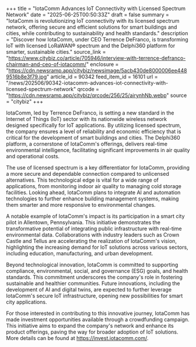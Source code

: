+++
title = "IotaComm Advances IoT Connectivity with Licensed Spectrum Network"
date = "2025-06-25T00:50:33Z"
draft = false
summary = "IotaComm is revolutionizing IoT connectivity with its licensed spectrum network, offering secure and efficient solutions for smart buildings and cities, while contributing to sustainability and health standards."
description = "Discover how IotaComm, under CEO Terrence DeFranco, is transforming IoT with licensed LoRaWAN® spectrum and the Delphi360 platform for smarter, sustainable cities."
source_link = "https://www.citybiz.co/article/705946/interview-with-terrence-defranco-chairman-and-ceo-of-iotacomm/"
enclosure = "https://cdn.newsramp.app/citybiz/newsimage/5acb430de8000006ee4489516b8e3f79.jpg"
article_id = 90342
feed_item_id = 16101
url = "/news/202506/90342-iotacomm-advances-iot-connectivity-with-licensed-spectrum-network"
qrcode = "https://cdn.newsramp.app/citybiz/qrcode/256/25/airynhNb.webp"
source = "citybiz"
+++

<p>IotaComm, led by Terrence DeFranco, is setting a new standard in the Internet of Things (IoT) sector with its nationwide wireless network designed specifically for IoT applications. By utilizing licensed spectrum, the company ensures a level of reliability and economic efficiency that is critical for the development of smart buildings and cities. The Delphi360 platform, a cornerstone of IotaComm's offerings, delivers real-time environmental intelligence, facilitating significant improvements in air quality and operational costs.</p><p>The use of licensed spectrum is a key differentiator for IotaComm, providing a more secure and dependable connection compared to unlicensed alternatives. This technological edge is vital for a wide range of applications, from monitoring indoor air quality to managing cold storage facilities. Looking ahead, IotaComm plans to integrate AI and automation technologies to further enhance building management systems, making them smarter and more responsive to environmental changes.</p><p>A notable example of IotaComm's impact is its participation in a smart city pilot in Allentown, Pennsylvania. This initiative demonstrates the transformative potential of integrating public infrastructure with real-time environmental data. Collaborations with industry leaders such as Crown Castle and Tellus are accelerating the realization of IotaComm's vision, highlighting the increasing demand for IoT solutions across various sectors, including education, manufacturing, and urban development.</p><p>Beyond technological innovation, IotaComm is committed to supporting compliance, environmental, social, and governance (ESG) goals, and health standards. This commitment underscores the company's role in fostering sustainable and healthier communities. Future innovations, including the development of AI and digital twins, are expected to further leverage IotaComm's secure IoT infrastructure, opening new possibilities for smart city applications.</p><p>For those interested in contributing to this innovative journey, IotaComm has made investment opportunities available through a crowdfunding campaign. This initiative aims to expand the company's network and enhance its product offerings, paving the way for broader adoption of IoT solutions. More details can be found at <a href='https://invest.iotacomm.com/' rel='nofollow' target='_blank'>https://invest.iotacomm.com/</a>.</p>